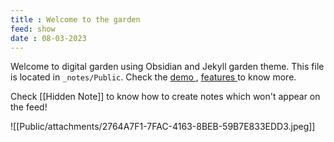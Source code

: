 ```yaml
---
title : Welcome to the garden
feed: show
date : 08-03-2023
---
```


Welcome to digital garden using Obsidian and Jekyll garden theme. This file is located in `_notes/Public`. Check the <a href="{{'/notes' | relative_url}}"> demo </a>, <a href="{{'/post/features' | relative_url}}"> features </a> to know more.

Check [[Hidden Note]] to know how to create notes which won't appear on the feed!

![[Public/attachments/2764A7F1-7FAC-4163-8BEB-59B7E833EDD3.jpeg]]